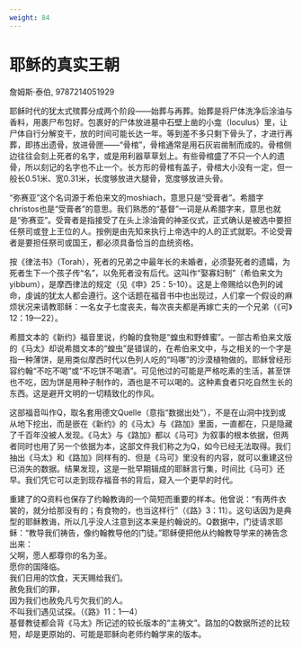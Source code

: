 ```yaml
---
weight: 84
---
```

# 耶稣的真实王朝

詹姆斯·泰伯, 9787214051929

耶稣时代的犹太式殡葬分成两个阶段——始葬与再葬。始葬是将尸体洗净后涂油与香料，用裹尸布包好。包裹好的尸体放进墓中石壁上凿的小龛（loculus）里，让尸体自行分解变干，放的时间可能长达一年。等到差不多只剩下骨头了，才进行再葬，即拣出遗骨，放进骨匣——“骨棺”，骨棺通常是用石灰岩凿制而成的。骨棺侧边往往会刻上死者的名字，或是用利器草草划上。有些骨棺盛了不只一个人的遗骨，所以刻记的名字也不止一个。长方形的骨棺有盖子，骨棺大小没有一定，但一般长0.51米、宽0.31米，长度够放进大腿骨，宽度够放进头骨。

“弥赛亚”这个名词源于希伯来文的moshiach，意思只是“受膏者”。希腊字christos也是“受膏者”的意思。我们熟悉的“基督”一词是从希腊字来，意思也就是“弥赛亚”。受膏者是指接受了在头上涂油膏的神圣仪式，正式确认是被选中要担任祭司或登上王位的人。按例是由先知来执行上帝选中的人的正式就职。不论受膏者是要担任祭司或国王，都必须具备恰当的血统资格。

按《律法书》（Torah），死者的兄弟之中最年长的未婚者，必须娶死者的遗孀，为死者生下一个孩子传“名”，以免死者没有后代。这叫作“娶寡妇制”（希伯来文为yibbum），是摩西律法的规定（见《申》25：5-10）。这是上帝赐给以色列的诫命，虔诚的犹太人都会遵行。这个话题在福音书中也出现过，人们拿一个假设的麻烦状况来请教耶稣：一名女子七度丧夫，每次丧夫都是再嫁亡夫的一个兄弟（《可》12：19—22）。

希腊文本的《新约》福音里说，约翰的食物是“蝗虫和野蜂蜜”。一部古希伯来文版的《马太》却说希腊文本的“蝗虫”是错误的，在希伯来文中，与之相关的一个字是指一种薄饼，是用类似摩西时代以色列人吃的“吗哪”的沙漠植物做的。耶稣曾经形容约翰“不吃不喝”或“不吃饼不喝酒”。可见他过的可能是严格吃素的生活，甚至饼也不吃，因为饼是用种子制作的，酒也是不可以喝的。这种素食者只吃自然生长的东西。这是避开文明的一切精致化的作风。

这部福音叫作Q，取名套用德文Quelle（意指“数据出处”），不是在山洞中找到或从地下挖出，而是嵌在《新约》的《马太》与《路加》里面，一直都在，只是隐藏了千百年没被人发现。《马太》与《路加》都以《马可》为叙事的根本依据，但两者同时也用了另一个依据为本，这部文件我们称之为Q，如今已经无法取得。我们抽出《马太》和《路加》同样有的、但是《马可》里没有的内容，就可以重建这份已消失的数据。结果发现，这是一批早期辑成的耶稣言行集，时间比《马可》还早。我们凭它可以走到现存福音书的背后，窥入一个更早的时代。

重建了的Q资料也保存了约翰教诲的一个简短而重要的样本。他曾说：“有两件衣裳的，就分给那没有的；有食物的，也当这样行”（《路》3：11）。这句话因为是典型的耶稣教诲，所以几乎没人注意到这本来是约翰说的。Q数据中，门徒请求耶稣：“教导我们祷告，像约翰教导他的门徒。”耶稣便把他从约翰教导学来的祷告念出来：  
父啊，愿人都尊你的名为圣。  
愿你的国降临。  
我们日用的饮食，天天赐给我们。  
赦免我们的罪，  
因为我们也赦免凡亏欠我们的人。  
不叫我们遇见试探。（《路》11：1—4）  
基督教徒都会背《马太》所记述的较长版本的“主祷文”。路加的Q数据所述的比较短，却是更原始的、可能是耶稣向老师约翰学来的版本。